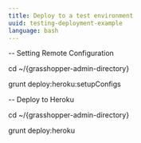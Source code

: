 ```yaml
---
title: Deploy to a test environment
uuid: testing-deployment-example
language: bash
---
```


-- Setting Remote Configuration

cd ~/{grasshopper-admin-directory}

grunt deploy:heroku:setupConfigs

-- Deploy to Heroku

cd ~/{grasshopper-admin-directory}

grunt deploy:heroku
